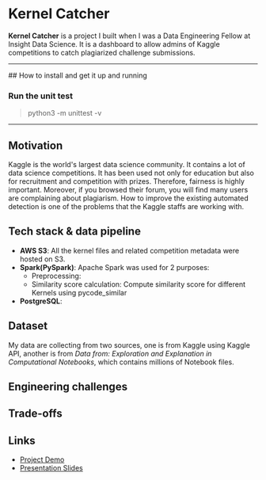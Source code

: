 # Kernel Catcher
**Kernel Catcher** is a project I built when I was a Data Engineering Fellow at Insight Data Science. It is a dashboard to allow admins of Kaggle competitions to catch plagiarized challenge submissions.


<hr/>
## How to install and get it up and running

### Run the unit test
> python3 -m unittest -v
<hr/>

## Motivation
Kaggle is the world's largest data science community. It contains a lot of data science competitions. It has been used not only for education but also for recruitment and competition with prizes. Therefore, fairness is highly important. Moreover, if you browsed their forum, you will find many users are complaining about plagiarism. How to improve the existing automated detection is one of the problems that the Kaggle staffs are working with.


## Tech stack & data pipeline
* **AWS S3**: All the kernel files and related competition metadata were hosted on S3.
* **Spark(PySpark)**: Apache Spark was used for 2 purposes:
  * Preprocessing: 
  * Similarity score calculation: Compute similarity score for different Kernels using pycode_similar
* **PostgreSQL**:

## Dataset
My data are collecting from two sources, one is from Kaggle using Kaggle API, another is from *Data from: Exploration and Explanation in Computational Notebooks*, which contains millions of Notebook files.

## Engineering challenges


## Trade-offs

## Links
* [Project Demo](http://www.similarity.work/)
* [Presentation Slides](https://docs.google.com/presentation/d/1Ro5ElbtOB5r7LXgql48T3CmUgvcPzyujvrsZED5XDiU/edit?usp=sharing)
